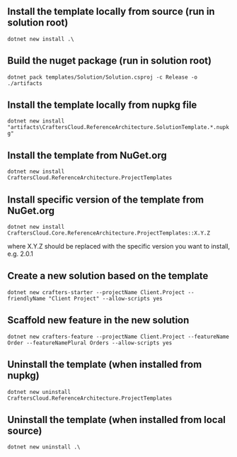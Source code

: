 ## Install the template locally from source (run in solution root)

``dotnet new install .\``

## Build the nuget package (run in solution root)

``dotnet pack templates/Solution/Solution.csproj -c Release -o ./artifacts ``

## Install the template locally from nupkg file

``dotnet new install "artifacts\CraftersCloud.ReferenceArchitecture.SolutionTemplate.*.nupkg"``

## Install the template from NuGet.org

``dotnet new install CraftersCloud.ReferenceArchitecture.ProjectTemplates``

## Install specific version of the template from NuGet.org

``dotnet new install CraftersCloud.Core.ReferenceArchitecture.ProjectTemplates::X.Y.Z``

where X.Y.Z should be replaced with the specific version you want to install, e.g. 2.0.1

## Create a new solution based on the template

``dotnet new crafters-starter --projectName Client.Project --friendlyName "Client Project" --allow-scripts yes``

## Scaffold new feature in the new solution

``dotnet new crafters-feature --projectName Client.Project --featureName Order --featureNamePlural Orders --allow-scripts yes``

## Uninstall the template (when installed from nupkg)

``dotnet new uninstall CraftersCloud.ReferenceArchitecture.ProjectTemplates``

## Uninstall the template (when installed from local source)

``dotnet new uninstall .\``
